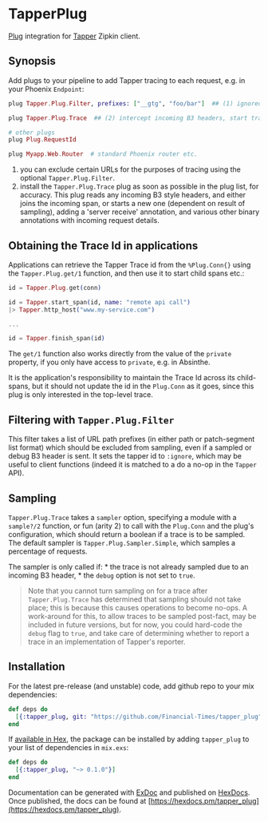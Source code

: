 # TapperPlug

[Plug](https://github.com/elixir-lang/plug) integration for [Tapper](https://github.com/Financial-Times/tapper) Zipkin client.

## Synopsis

Add plugs to your pipeline to add Tapper tracing to each request, e.g. in your Phoenix `Endpoint`:

```elixir
plug Tapper.Plug.Filter, prefixes: ["__gtg", "foo/bar"]  ## (1) ignored URL prefixes

plug Tapper.Plug.Trace  ## (2) intercept incoming B3 headers, start trace

# other plugs
plug Plug.RequestId

plug Myapp.Web.Router  # standard Phoenix router etc.
```

  1. you can exclude certain URLs for the purposes of tracing using the optional `Tapper.Plug.Filter`.
  2. install the `Tapper.Plug.Trace` plug as soon as possible in the plug list, for accuracy. This plug reads any incoming B3 style headers, and either joins the incoming span, or starts a new one (dependent on result of sampling), adding a 'server receive' annotation, and various other binary annotations with incoming request details.

## Obtaining the Trace Id in applications

Applications can retrieve the Tapper Trace id from the `%Plug.Conn{}` using the `Tapper.Plug.get/1` function, and then use it to start child spans etc.:

```elixir
id = Tapper.Plug.get(conn)

id = Tapper.start_span(id, name: "remote api call")
|> Tapper.http_host("www.my-service.com")

...

id = Tapper.finish_span(id)
```

The `get/1` function also works directly from the value of the `private` property, if you only have access to `private`, e.g. in Absinthe.

It is the application's responsibility to maintain the Trace Id across its child-spans, but it should not update the id in the `Plug.Conn` as it goes, since this plug is only interested in 
the top-level trace.

## Filtering with `Tapper.Plug.Filter`

This filter takes a list of URL path prefixes (in either path or patch-segment list format) which
should be excluded from sampling, even if a sampled or debug B3 header is sent. It sets the
tapper id to `:ignore`, which may be useful to client functions (indeed it is matched to a do a no-op in the
`Tapper` API).

## Sampling

`Tapper.Plug.Trace` takes a `sampler` option, specifying a module with a `sample?/2` function, 
or fun (arity 2) to call with the `Plug.Conn` and the plug's configuration, which should return a boolean 
if a trace is to be sampled. The default sampler is `Tapper.Plug.Sampler.Simple`, which samples
a percentage of requests.

The sampler is only called if:
    * the trace is not already sampled due to an incoming B3 header,
    * the `debug` option is not set to `true`.

> Note that you cannot turn sampling on for a trace after `Tapper.Plug.Trace` has determined 
that sampling should not take place; this is because this causes operations to become no-ops. 
A work-around for this, to allow traces to be sampled post-fact, may be included in future versions, but for now, you could hard-code the `debug` flag to `true`, and take care of 
determining whether to report a trace in an implementation of Tapper's reporter.

## Installation

For the latest pre-release (and unstable) code, add github repo to your mix dependencies:

```elixir
def deps do
  [{:tapper_plug, git: "https://github.com/Financial-Times/tapper_plug"}]
end
```

If [available in Hex](https://hex.pm/docs/publish), the package can be installed
by adding `tapper_plug` to your list of dependencies in `mix.exs`:

```elixir
def deps do
  [{:tapper_plug, "~> 0.1.0"}]
end
```

Documentation can be generated with [ExDoc](https://github.com/elixir-lang/ex_doc)
and published on [HexDocs](https://hexdocs.pm). Once published, the docs can
be found at [https://hexdocs.pm/tapper_plug](https://hexdocs.pm/tapper_plug).

